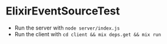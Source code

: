 # ElixirEventSourceTest

- Run the server with `node server/index.js`
- Run the client with `cd client && mix deps.get && mix run`
